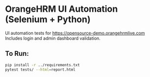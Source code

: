 # OrangeHRM UI Automation (Selenium + Python)

UI automation tests for https://opensource-demo.orangehrmlive.com  
Includes login and admin dashboard validation.

## To Run:
```bash
pip install -r ../requirements.txt
pytest tests/ --html=report.html
